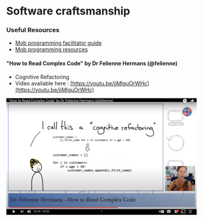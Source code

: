 # Software craftsmanship

### Useful Resources 

* [Mob programming facilitator guide](https://github.com/fhiegel/MobProgramming/blob/master/guide/MobProgrammingFacilitorsGuide_French.md)
* [Mob programming resources ](https://github.com/NazeeHajebi/Talks/blob/master/FacilitatingMobProgramming.md)

#### "How to Read Complex Code" by Dr Felienne Hermans \(@felienne\)

* Cognitive Refactoring
* Video available here : [https://youtu.be/jjMlguOrWHc](https://youtu.be/jjMlguOrWHc)

![](../.gitbook/assets/screen-shot-2021-06-18-at-15.56.29.png)



